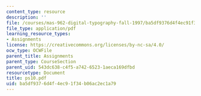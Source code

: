 ```yaml
---
content_type: resource
description: ''
file: /courses/mas-962-digital-typography-fall-1997/ba5df9376d4f4ec91f34b06ac2ec1a79_ps10.pdf
file_type: application/pdf
learning_resource_types:
- Assignments
license: https://creativecommons.org/licenses/by-nc-sa/4.0/
ocw_type: OCWFile
parent_title: Assignments
parent_type: CourseSection
parent_uid: 543dc638-c4f5-a742-6523-1aeca169dfbd
resourcetype: Document
title: ps10.pdf
uid: ba5df937-6d4f-4ec9-1f34-b06ac2ec1a79
---
```

